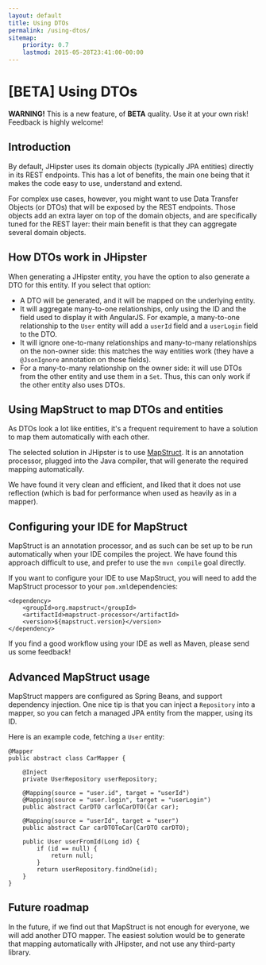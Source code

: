 ```yaml
---
layout: default
title: Using DTOs
permalink: /using-dtos/
sitemap:
    priority: 0.7
    lastmod: 2015-05-28T23:41:00-00:00
---
```


# <i class="fa fa-briefcase"></i> [BETA] Using DTOs

__WARNING!__ This is a new feature, of <b>BETA</b> quality. Use it at your own risk! Feedback is highly welcome!

## Introduction

By default, JHipster uses its domain objects (typically JPA entities) directly in its REST endpoints. This has a lot of benefits, the main one being that it makes the code easy to use, understand and extend.

For complex use cases, however, you might want to use Data Transfer Objects (or DTOs) that will be exposed by the REST endpoints. Those objects add an extra layer on top of the domain objects, and are specifically tuned for the REST layer: their main benefit is that they can aggregate several domain objects.

## How DTOs work in JHipster

When generating a JHipster entity, you have the option to also generate a DTO for this entity. If you select that option:

- A DTO will be generated, and it will be mapped on the underlying entity.
- It will aggregate many-to-one relationships, only using the ID and the field used to display it with AngularJS. For example, a many-to-one relationship to the `User` entity will add a `userId` field and a `userLogin` field to the DTO.
- It will ignore one-to-many relationships and many-to-many relationships on the non-owner side: this matches the way entities work (they have a `@JsonIgnore` annotation on those fields).
- For a many-to-many relationship on the owner side: it will use DTOs from the other entity and use them in a `Set`. Thus, this can only work if the other entity also uses DTOs.

## Using MapStruct to map DTOs and entities

As DTOs look a lot like entities, it's a frequent requirement to have a solution to map them automatically with each other.

The selected solution in JHipster is to use [MapStruct](http://mapstruct.org/). It is an annotation processor, plugged into the Java compiler, that will generate the required mapping automatically.

We have found it very clean and efficient, and liked that it does not use reflection (which is bad for performance when used as heavily as in a mapper).

## Configuring your IDE for MapStruct

MapStruct is an annotation processor, and as such can be set up to be run automatically when your IDE compiles the project. We have found this approach difficult to use, and prefer to use the `mvn compile` goal directly.

If you want to configure your IDE to use MapStruct, you will need to add the MapStruct processor to your `pom.xml`dependencies:

    <dependency>
        <groupId>org.mapstruct</groupId>
        <artifactId>mapstruct-processor</artifactId>
        <version>${mapstruct.version}</version>
    </dependency>

If you find a good workflow using your IDE as well as Maven, please send us some feedback!

## Advanced MapStruct usage

MapStruct mappers are configured as Spring Beans, and support dependency injection. One nice tip is that you can inject a `Repository` into a mapper, so you can fetch a managed JPA entity from the mapper, using its ID.

Here is an example code, fetching a `User` entity:

    @Mapper
    public abstract class CarMapper {

        @Inject
        private UserRepository userRepository;

        @Mapping(source = "user.id", target = "userId")
        @Mapping(source = "user.login", target = "userLogin")
        public abstract CarDTO carToCarDTO(Car car);

        @Mapping(source = "userId", target = "user")
        public abstract Car carDTOToCar(CarDTO carDTO);

        public User userFromId(Long id) {
            if (id == null) {
                return null;
            }
            return userRepository.findOne(id);
        }
    }

## Future roadmap

In the future, if we find out that MapStruct is not enough for everyone, we will add another DTO mapper. The easiest solution would be to generate that mapping automatically with JHipster, and not use any third-party library.
